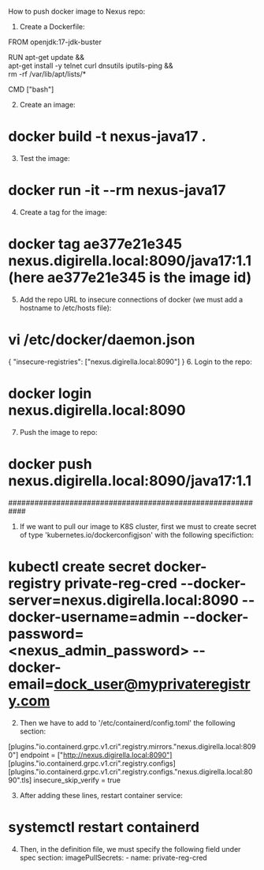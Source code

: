 How to push docker image to Nexus repo:

1. Create a Dockerfile:

FROM openjdk:17-jdk-buster

RUN apt-get update && \
    apt-get install -y telnet curl dnsutils iputils-ping && \
    rm -rf /var/lib/apt/lists/*

CMD ["bash"]

2. Create an image:
# docker build -t nexus-java17 .
3. Test the image:
# docker run -it --rm nexus-java17
4. Create a tag for the image:
# docker tag ae377e21e345 nexus.digirella.local:8090/java17:1.1 (here ae377e21e345 is the image id)
5. Add the repo URL to insecure connections of docker (we must add a hostname to /etc/hosts file):
# vi /etc/docker/daemon.json
{
"insecure-registries": ["nexus.digirella.local:8090"]
}
6. Login to the repo:
# docker login nexus.digirella.local:8090
7. Push the image to repo:
# docker push nexus.digirella.local:8090/java17:1.1

############################################################
1. If we want to pull our image to K8S cluster, first we must to create secret of type 'kubernetes.io/dockerconfigjson' with the following specifiction:
# kubectl create secret docker-registry private-reg-cred --docker-server=nexus.digirella.local:8090 --docker-username=admin --docker-password=<nexus_admin_password> --docker-email=dock_user@myprivateregistry.com
2. Then we have to add to '/etc/containerd/config.toml' the following section:

[plugins."io.containerd.grpc.v1.cri".registry.mirrors."nexus.digirella.local:8090"]
          endpoint = ["http://nexus.digirella.local:8090"]
        [plugins."io.containerd.grpc.v1.cri".registry.configs]
          [plugins."io.containerd.grpc.v1.cri".registry.configs."nexus.digirella.local:8090".tls]
            insecure_skip_verify = true
            
3. After adding these lines, restart container service:
# systemctl restart containerd

4. Then, in the definition file, we must specify the following field under spec section:
imagePullSecrets:
         - name: private-reg-cred
